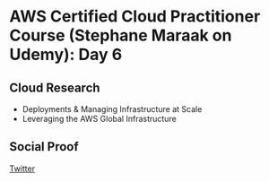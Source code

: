 <!-- This is a template you can use for quick progress days. It removes a lot of the steps we encourage you to share in the longer template 000-DAY-ARTICLE-LONG-TEMPLATE.MD-->

# AWS Certified Cloud Practitioner Course (Stephane Maraak on Udemy): Day 6

## Cloud Research

- Deployments & Managing Infrastructure at Scale
- Leveraging the AWS Global Infrastructure

## Social Proof

[Twitter](https://twitter.com/_notwaving/status/1327785265092579328?s=20)
